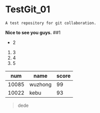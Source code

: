 # TestGit_01
	A test repository for git collaboration.
**Nice to see you guys.**
##1
* 2
1. 3
2. 4
3. 5

num|name|score
-|-|-
10085|wuzhong|99
10022|kebu|93
>dede
